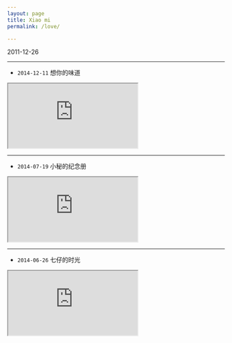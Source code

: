 ```yaml
---
layout: page
title: Xiao mi
permalink: /love/

---
```


<div>
	<p>2011-12-26</p>
	<p><span class="love-day"></span></p>
</div>

---

































* `2014-12-11` 想你的味道

<div class="embed-responsive embed-responsive-16by9">
    <iframe class="embed-responsive-item" src="http://player.youku.com/embed/XODQ2MjI0NzM2" allowtransparency="true" allowfullscreen="true"></iframe>
</div>

---

* `2014-07-19` 小秘的纪念册

<div class="embed-responsive embed-responsive-16by9">
    <iframe class="embed-responsive-item" src="http://player.youku.com/embed/XNzQyMzYxOTMy" allowtransparency="true" allowfullscreen="true"></iframe>
</div>

---

* `2014-06-26` 七仔的时光

<div class="embed-responsive embed-responsive-16by9">
    <iframe class="embed-responsive-item" src="http://player.youku.com/embed/XNzQyMzU5ODI4" allowtransparency="true" allowfullscreen="true"></iframe>
</div>
